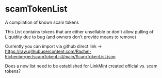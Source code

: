 # scamTokenList
A compilation of known scam tokens

This List contains tokens that are either unsellable or don't allow pulling of Liquidity due to bug (and owners don't provide means to remove)


Currently you can import via github direct link ->  https://raw.githubusercontent.com/Rachel-Eichenberger/scamTokenList/main/ScamTokenList.json

Does a new list need to be established for LinkMint created official vs. scam tokens?